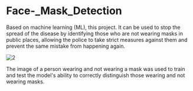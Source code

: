 # Face-_Mask_Detection


Based on machine learning (ML), this project. It can be used to stop the spread of the disease by identifying those who are not wearing masks in public places, allowing the police to take strict measures against them and prevent the same mistake from happening again.

![2](https://user-images.githubusercontent.com/108457802/178483479-725fede4-baec-4ec2-80ad-92da73c754f6.jpg)


The image of a person wearing and not wearing a mask was used to train and test the model's ability to correctly distinguish those wearing and not wearing masks.



